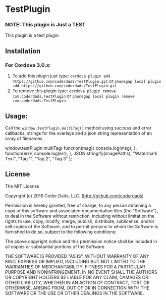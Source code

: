 TestPlugin
============

### NOTE: This plugin is Just a TEST

This plugin is a test plugin.

Installation
------------

### For Cordova 3.0.x:

1. To add this plugin just type: `cordova plugin add https://github.com/coderdads/TestPlugin.git` or `phonegap local plugin add https://github.com/coderdads/TestPlugin.git`
2. To remove this plugin type: `cordova plugin remove com.coderdads.TestPlugin` or `phonegap local plugin remove com.coderdads.TestPlugin`

Usage:
------

Call the `window.testPlugin.multiTag()` method using success and error callbacks, strings for the overlays and a json string representation of an array of filenames.

 window.testPlugin.multiTag(
                function(msg){
                    console.log(msg);
                },
                function(err){
                    console.log(err);
                },
                JSON.stringify(imagePaths),
                "Watermark Text",
                "Tag 1",
                "Tag 2",
                "Tag 3"
            );


## License

The MIT License

Copyright (c) 2016 Coder Dads, LLC. (http://github.com/coderdads)

Permission is hereby granted, free of charge, to any person obtaining a copy of this software and associated documentation files (the "Software"), to deal in the Software without restriction, including without limitation the rights to use, copy, modify, merge, publish, distribute, sublicense, and/or sell copies of the Software, and to permit persons to whom the Software is furnished to do so, subject to the following conditions:

The above copyright notice and this permission notice shall be included in all copies or substantial portions of the Software.

THE SOFTWARE IS PROVIDED "AS IS", WITHOUT WARRANTY OF ANY KIND, EXPRESS OR IMPLIED, INCLUDING BUT NOT LIMITED TO THE WARRANTIES OF MERCHANTABILITY, FITNESS FOR A PARTICULAR PURPOSE AND NONINFRINGEMENT. IN NO EVENT SHALL THE AUTHORS OR COPYRIGHT HOLDERS BE LIABLE FOR ANY CLAIM, DAMAGES OR OTHER LIABILITY, WHETHER IN AN ACTION OF CONTRACT, TORT OR OTHERWISE, ARISING FROM, OUT OF OR IN CONNECTION WITH THE SOFTWARE OR THE USE OR OTHER DEALINGS IN THE SOFTWARE.
